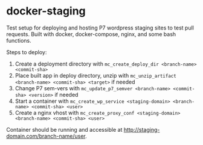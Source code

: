 # docker-staging

Test setup for deploying and hosting P7 wordpress staging sites to test pull requests. Built with docker, docker-compose, nginx, and some bash functions.

Steps to deploy:

1. Create a deployment directory with `mc_create_deploy_dir <branch-name> <commit-sha>`
2. Place built app in deploy directory, unzip with `mc_unzip_artifact <branch-name> <commit-sha> <target>` if needed
3. Change P7 sem-vers with `mc_update_p7_semver <branch-name> <commit-sha> <version>` if needed
4. Start a container with `mc_create_wp_service <staging-domain> <branch-name> <commit-sha> <user>`
5. Create a nginx vhost with `mc_create_proxy_conf <staging-domain> <branch-name> <commit-sha> <user>`

Container should be running and accessible at http://staging-domain.com/branch-name/user.
